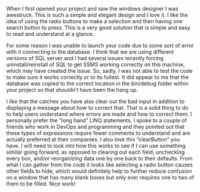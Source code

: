 When I first opened your project and saw the windows designer I was awestruck. This is such a simple and elegant design and I love it. I like the idea of using the radio buttons to make a selection and then having one search button to press. This is a very good solution that is simple and easy to read and understand at a glance.

For some reason I was unable to launch your code due to some sort of error with it connecting to the database. I think that we are using different versions of SQL server and I had several issues recently forcing uninstall/reinstall of SQL to get SSMS working correctly on this machine, which may have created the issue. So, sadly, I was not able to test the code to make sure it works correctly or to its fullest. It did appear to me that the database was copied to the correct location in the bin/debug folder within your project so that shouldn’t have been the hang up.

I like that the catches you have also clear out the bad input in addition to displaying a message about how to correct that. That is a solid thing to do to help users understand where errors are made and how to correct them. I personally prefer the “long hand” LINQ statements. I spoke to a couple of friends who work in DevOps and programming and they pointed out that these types of expressions require fewer comments to understand and are actually preferred at their companies. I also love this “clearButton” you have. I will need to look into how this works to see if I can use something similar going forward, as opposed to clearing out each field, unchecking every box, and/or reorganizing data one by one back to their defaults. From what I can gather from the code it looks like selecting a radio button causes other fields to hide, which would definitely help to further reduce confusion on a window that has many blank boxes but only ever requires one to two of them to be filled. Nice work!
